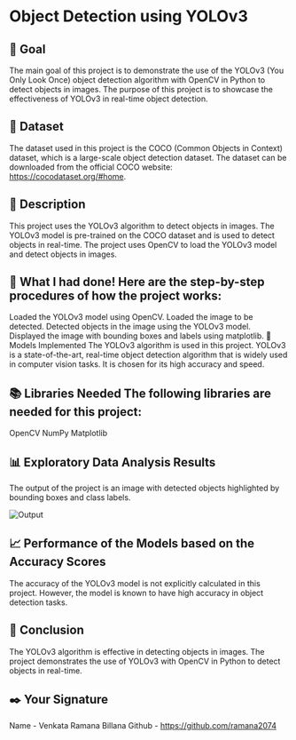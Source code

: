 # Object Detection using YOLOv3

## 🎯 Goal 
The main goal of this project is to demonstrate the use of the YOLOv3 (You Only Look Once) object detection algorithm with OpenCV in Python to detect objects in images. The purpose of this project is to showcase the effectiveness of YOLOv3 in real-time object detection.

## 🧵 Dataset 
The dataset used in this project is the COCO (Common Objects in Context) dataset, which is a large-scale object detection dataset. The dataset can be downloaded from the official COCO website: https://cocodataset.org/#home.

## 🧾 Description 
This project uses the YOLOv3 algorithm to detect objects in images. The YOLOv3 model is pre-trained on the COCO dataset and is used to detect objects in real-time. The project uses OpenCV to load the YOLOv3 model and detect objects in images.

## 🧮 What I had done! Here are the step-by-step procedures of how the project works:

Loaded the YOLOv3 model using OpenCV.
Loaded the image to be detected.
Detected objects in the image using the YOLOv3 model.
Displayed the image with bounding boxes and labels using matplotlib.
🚀 Models Implemented The YOLOv3 algorithm is used in this project. YOLOv3 is a state-of-the-art, real-time object detection algorithm that is widely used in computer vision tasks. It is chosen for its high accuracy and speed.

## 📚 Libraries Needed The following libraries are needed for this project:

OpenCV
NumPy
Matplotlib

## 📊 Exploratory Data Analysis Results 
The output of the project is an image with detected objects highlighted by bounding boxes and class labels.

![Output](./Images/Output.png)
## 📈 Performance of the Models based on the Accuracy Scores 
The accuracy of the YOLOv3 model is not explicitly calculated in this project. However, the model is known to have high accuracy in object detection tasks.

## 📢 Conclusion 
The YOLOv3 algorithm is effective in detecting objects in images. The project demonstrates the use of YOLOv3 with OpenCV in Python to detect objects in real-time.

## ✒️ Your Signature
 Name - Venkata Ramana Billana
 Github - https://github.com/ramana2074